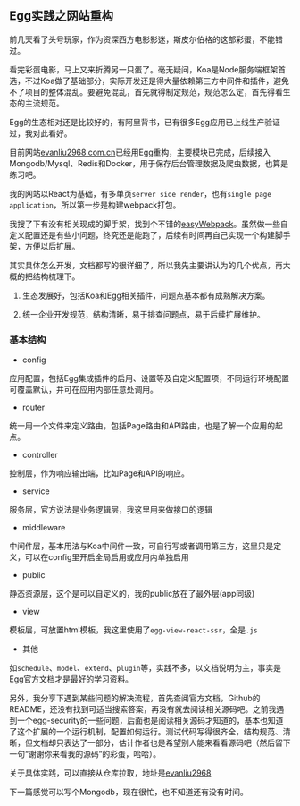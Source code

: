 ## Egg实践之网站重构

前几天看了头号玩家，作为资深西方电影影迷，斯皮尔伯格的这部彩蛋，不能错过。

看完彩蛋电影，马上又来折腾另一只蛋了。毫无疑问，Koa是Node服务端框架首选，不过Koa做了基础部分，实际开发还是得大量依赖第三方中间件和插件，避免不了项目的整体混乱。要避免混乱，首先就得制定规范，规范怎么定，首先得看生态的主流规范。

Egg的生态相对还是比较好的，有阿里背书，已有很多Egg应用已上线生产验证过，我对此看好。

目前网站[evanliu2968.com.cn](http://evanliu2968.com.cn)已经用Egg重构，主要模块已完成，后续接入Mongodb/Mysql、Redis和Docker，用于保存后台管理数据及爬虫数据，也算是练习吧。

我的网站以React为基础，有多单页`server side render`，也有`single page application`，所以第一步是构建webpack打包。

我搜了下有没有相关现成的脚手架，找到个不错的[easyWebpack](http://hubcarl.github.io/easywebpack/webpack/)。虽然做一些自定义配置还是有些小问题，终究还是能跑了，后续有时间再自己实现一个构建脚手架，方便以后扩展。

其实具体怎么开发，文档都写的很详细了，所以我先主要讲认为的几个优点，再大概的把结构梳理下。

1. 生态发展好，包括Koa和Egg相关插件，问题点基本都有成熟解决方案。

2. 统一企业开发规范，结构清晰，易于排查问题点，易于后续扩展维护。

### 基本结构

- config

应用配置，包括Egg集成插件的启用、设置等及自定义配置项，不同运行环境配置可覆盖默认，并可在应用内部任意处调用。

- router

统一用一个文件来定义路由，包括Page路由和API路由，也是了解一个应用的起点。

- controller

控制层，作为响应输出端，比如Page和API的响应。

- service

服务层，官方说法是业务逻辑层，我这里用来做接口的逻辑

- middleware

中间件层，基本用法与Koa中间件一致，可自行写或者调用第三方，这里只是定义，可以在config里开启全局启用或应用内单独启用

- public

静态资源层，这个是可以自定义的，我的public放在了最外层(app同级)

- view

模板层，可放置html模板，我这里使用了`egg-view-react-ssr`，全是`.js`

- 其他

如`schedule`、`model`、`extend`、`plugin`等，实践不多，以文档说明为主，事实是Egg官方文档才是最好的学习资料。

另外，我分享下遇到某些问题的解决流程，首先查阅官方文档，Github的README，还没有找到可适当搜索答案，再没有就去阅读相关源码吧。之前我遇到一个egg-security的一些问题，后面也是阅读相关源码才知道的，基本也知道了这个扩展的一个运行机制，配置如何运行。测试代码写得很齐全，结构规范、清晰，但文档却只表达了一部分，估计作者也是希望别人能来看看源码吧（然后留下一句“谢谢你来看我的源码”的彩蛋，哈哈）。

关于具体实践，可以直接从仓库拉取，地址是[evanliu2968](https://github.com/EvanLiu2968/evanliu2968)

下一篇感觉可以写个Mongodb，现在很忙，也不知道还有没有时间。
